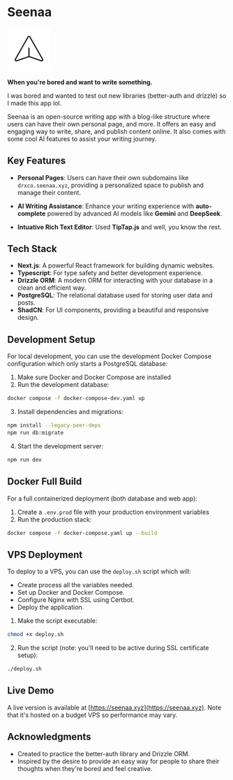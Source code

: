 # Seenaa

<img src="public/seenaa_img.png" alt="Seenaa Img" width="100"/>

**When you're bored and want to write something.**

I was bored and wanted to test out new libraries (better-auth and drizzle) so I made this app lol.

Seenaa is an open-source writing app with a blog-like structure where users can have their own personal page, and more. It offers an easy and engaging way to write, share, and publish content online. It also comes with some cool AI features to assist your writing journey.

## Key Features

- **Personal Pages**: Users can have their own subdomains like `drxco.seenaa.xyz`, providing a personalized space to publish and manage their content.
- **AI Writing Assistance**: Enhance your writing experience with **auto-complete** powered by advanced AI models like **Gemini** and **DeepSeek**.

- **Intuative Rich Text Editor**: Used **TipTap.js** and well, you know the rest.

## Tech Stack

- **Next.js**: A powerful React framework for building dynamic websites.
- **Typescript**: For type safety and better development experience.
- **Drizzle ORM**: A modern ORM for interacting with your database in a clean and efficient way.
- **PostgreSQL**: The relational database used for storing user data and posts.
- **ShadCN**: For UI components, providing a beautiful and responsive design.

## Development Setup

For local development, you can use the development Docker Compose configuration which only starts a PostgreSQL database:

1. Make sure Docker and Docker Compose are installed
2. Run the development database:
```bash
docker compose -f docker-compose-dev.yaml up
```
3. Install dependencies and migrations:
```bash
npm install --legacy-peer-deps
npm run db:migrate
```
4. Start the development server:
```bash
npm run dev
```

## Docker Full Build

For a full containerized deployment (both database and web app):

1. Create a `.env.prod` file with your production environment variables
2. Run the production stack:
```bash
docker compose -f docker-compose.yaml up --build
```

## VPS Deployment

To deploy to a VPS, you can use the `deploy.sh` script which will:
- Create process all the variables needed.
- Set up Docker and Docker Compose.
- Configure Nginx with SSL using Certbot.
- Deploy the application.

1. Make the script executable:
```bash
chmod +x deploy.sh
```
2. Run the script (note: you'll need to be active during SSL certificate setup):
```bash
./deploy.sh
```

## Live Demo

A live version is available at [https://seenaa.xyz](https://seenaa.xyz). Note that it's hosted on a budget VPS so performance may vary.

## Acknowledgments
- Created to practice the better-auth library and Drizzle ORM.
- Inspired by the desire to provide an easy way for people to share their thoughts when they're bored and feel creative.
